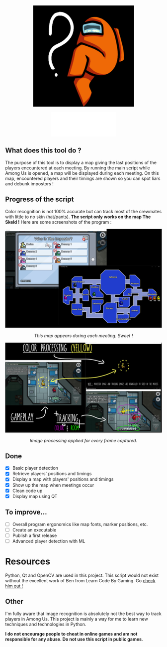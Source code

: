 <p align="center">
  <img src="https://github.com/dorian-bucaille/CrewHelp/blob/main/gui/img/icon.png?raw=true" alt="CrewHelp logo">
</p>
<p align="center">
  <img src="https://github.com/dorian-bucaille/CrewHelp/blob/main/gui/img/crewhelp.png?raw=true" alt="CrewHelp logo">
</p>

## What does this tool do ?
The purpose of this tool is to display a map giving the last positions of the players encountered at each meeting. By running the main script while Among Us is opened, a map will be displayed during each meeting. On this map, encountered players and their timings are shown so you can spot liars and debunk impostors !

## Progress of the script
Color recognition is not 100% accurate but can track most of the crewmates with little to no skin (hat/pants). __The script only works on the map The Skeld !__ Here are some screenshots of the program :
<p align="center">
  <img src="https://github.com/dorian-bucaille/CrewHelp/blob/main/illustration/crewhelp_screenshot1.jpg?raw=true" alt="CrewHelp in-game screenshot">
</p>
<p align="center">
    <em>This map appears during each meeting. Sweet !</em>
</p>

<p align="center">
  <img src="https://github.com/dorian-bucaille/CrewHelp/blob/main/illustration/crewhelp_screenshot2.jpg?raw=true" alt="CrewHelp image processing">
</p>
<p align="center">
    <em>Image processing applied for every frame captured.</em>
</p>

## Done
- [x] Basic player detection
- [x] Retrieve players' positions and timings
- [x] Display a map with players' positions and timings
- [x] Show up the map when meetings occur
- [x] Clean code up
- [x] Display map using QT

## To improve...
- [ ] Overall program ergonomics like map fonts, marker positions, etc.
- [ ] Create an executable
- [ ] Publish a first release
- [ ] Advanced player detection with ML

# Resources
Python, Qt and OpenCV are used in this project. This script would not exist without the excellent work of Ben from Learn Code By Gaming. Go [check him out !](https://www.youtube.com/c/LearnCodeByGaming)

## Other
I'm fully aware that image recognition is absolutely not the best way to track players in Among Us. This project is mainly a way for me to learn new techniques and technologies in Python.

__I do not encourage people to cheat in online games and am not responsible for any abuse. Do not use this script in public games__.
